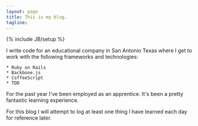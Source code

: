 ```yaml
---
layout: page
title: This is my blog.
tagline:
---
```

{% include JB/setup %}

I write code for an educational company in San Antonio Texas where I get to work with the following frameworks and technologies: 

    * Ruby on Rails
    * Backbone.js
    * CoffeeScript
    * TDD

For the past year I've been employed as an apprentice. It's been a pretty fantastic learning experience. 

For this blog I will attempt to log at least one thing I have learned each day for reference later.
